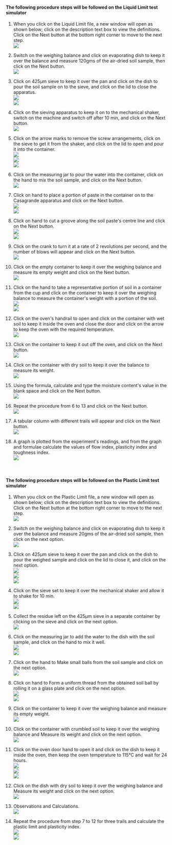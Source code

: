 #### The following procedure steps will be followed on the Liquid Limit test simulator

1.	When you click on the Liquid Limit file, a new window will open as shown below; click on the description text box to view the definitions. Click on the Next button at the bottom right corner to move to the next step.</br>
<img src="images/liquid/1.1.PNG" /></br>

2.	Switch on the weighing balance and click on evaporating dish to keep it over the balance and measure 120gms of the air-dried soil sample, then click on the Next button.</br>
<img src="images/liquid/1.2.PNG" /></br>

3.	Click on 425µm sieve to keep it over the pan and click on the dish to pour the soil sample on to the sieve, and click on the lid to close the apparatus.</br>
<img src="images/liquid/2.1.PNG" /></br>
<img src="images/liquid/2.2.PNG" /></br>

4.	Click on the sieving apparatus to keep it on to the mechanical shaker, switch on the machine and switch off after 10 min, and click on the Next button.</br>
<img src="images/liquid/3.3.PNG" /></br>

5.	 Click on the arrow marks to remove the screw arrangements, click on the sieve to get it from the shaker, and click on the lid to open and pour it into the container.</br>
<img src="images/liquid/3.1.PNG" /></br>
<img src="images/liquid/3.2.PNG" /></br>
<img src="images/liquid/4.1.PNG" /></br>

6.	Click on the measuring jar to pour the water into the container, click on the hand to mix the soil sample, and click on the Next button.</br>
<img src="images/liquid/5.1.PNG" /></br>

7.	Click on hand to place a portion of paste in the container on to the  Casagrande apparatus and click on the Next button.</br>
<img src="images/liquid/5.2.PNG" /></br>
<img src="images/liquid/6.1.PNG" /></br>

8.	Click on hand to cut a groove along the soil paste's centre line and click on the Next button.</br>
<img src="images/liquid/7.1.PNG" /></br>
<img src="images/liquid/7.2.PNG" /></br>

9.	Click on the crank to turn it at a rate of 2 revolutions per second, and the number of blows will appear and click on the Next button.</br>
<img src="images/liquid/8.1.PNG" /></br>

10.	Click on the empty container to keep it over the weighing balance and measure its empty weight and click on the Next button.</br>
<img src="images/liquid/9.1.PNG" /></br>

11.	Click on the hand to take a representative portion of soil in a container from the cup and click on the container to keep it over the weighing balance to measure the container's weight with a portion of the soil.</br>
<img src="images/liquid/10.1.PNG" /></br>
<img src="images/liquid/10.2.PNG" /></br>

12.	Click on the oven's handrail to open and click on the container with wet soil to keep it inside the oven and close the door and click on the arrow to keep the oven with the required temperature.</br>
<img src="images/liquid/11.1.PNG" /></br>

13.	Click on the container to keep it out off the oven, and click on the Next button.</br>
<img src="images/liquid/11.3.PNG" /></br>

14.	Click on the container with dry soil to keep it over the balance to measure its weight.</br>
<img src="images/liquid/12.1.PNG" /></br>

15.	 Using the formula, calculate and type the moisture content's value in the blank space and click on the Next button.</br>
<img src="images/liquid/12.2.PNG" /></br>

16.	 Repeat the procedure from 6 to 13 and click on the Next button.</br>
<img src="images/liquid/12.3.PNG" /></br>

17.	 A tabular column with different trails will appear and click on the Next button.</br>
<img src="images/liquid/12.4.PNG" /></br>

18.	A graph is plotted from the experiment's readings, and from the graph and formulae calculate the values of flow index, plasticity index and toughness index.</br>
<img src="images/liquid/12.5.PNG" /></br></br></br>




#### The following procedure steps will be followed on the Plastic Limit test simulator

1.	When you click on the Plastic Limit file, a new window will open as shown below; click on the description text box to view the definitions. Click on the Next button at the bottom right corner to move to the next step.</br>
<img src="images/1.1.PNG" /></br>

2.	Switch on the weighing balance and click on evaporating dish to keep it over the balance and measure 20gms of the air-dried soil sample, then click on the next option.</br>
<img src="images/1.2.PNG" /></br>

3.	Click on 425µm sieve to keep it over the pan and click on the dish to pour the weighed sample and click on the lid to close it, and click on the next option.</br>
<img src="images/2.1.PNG" /></br>
<img src="images/2.2.PNG" /></br>
<img src="images/2.3.PNG" /></br>

4.	Click on the sieve set to keep it over the mechanical shaker and allow it to shake for 10 min.</br>
<img src="images/3.1.PNG" /></br>
<img src="images/3.5.PNG" /></br>

5.	 Collect the residue left on the 425µm sieve in a separate container by clicking on the sieve and click on the next option.</br>
<img src="images/4.1.PNG" /></br>

6.	Click on the measuring jar to add the water to the dish with the soil sample, and click on the hand to mix it well.</br>
<img src="images/5.1.PNG" /></br>
<img src="images/5.2.PNG" /></br>

7.	Click on the hand to Make small balls from the soil sample and click on the next option.</br>
<img src="images/6.1.PNG" /></br>

8.	Click on hand to Form a uniform thread from the obtained soil ball by rolling it on a glass plate and click on the next option.</br>
<img src="images/7.1.PNG" /></br>
<img src="images/7.2.PNG" /></br>

9. Click on the container to keep it over the weighing balance and measure its empty weight.</br>
<img src="images/8.1.PNG" /></br>

10. Click on the container with crumbled soil to keep it over the weighing balance and Measure its weight and click on the next option.</br>
<img src="images/9.1.PNG" /></br>

11.	Click on the oven door hand to open it and click on the dish to keep it inside the oven, then keep the oven temperature to 115&deg;C and wait for 24 hours.</br>
<img src="images/10.1.PNG" /></br>
<img src="images/10.2.PNG" /></br>
<img src="images/10.3.PNG" /></br>

12. Click on the dish with dry soil to keep it over the weighing balance and Measure its weight and click on the next option.</br>
<img src="images/11.1.PNG" /></br>

13. Observations and Calculations.</br>
<img src="images/11.2.PNG" /></br>

14.	Repeat the procedure from step 7 to 12 for three trails and calculate the plastic limit and plasticity index.</br>
<img src="images/11.3.PNG" /></br>
<img src="images/11.4.PNG" /></br>
